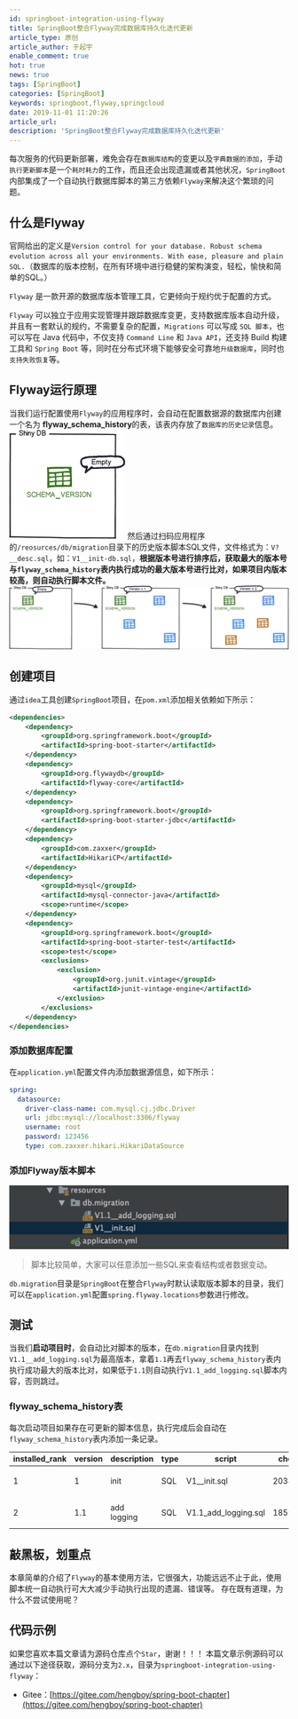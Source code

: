 ```yaml
---
id: springboot-integration-using-flyway
title: SpringBoot整合Flyway完成数据库持久化迭代更新
article_type: 原创
article_author: 于起宇
enable_comment: true
hot: true
news: true
tags: [SpringBoot]
categories: [SpringBoot]
keywords: springboot,flyway,springcloud
date: 2019-11-01 11:20:26
article_url:
description: 'SpringBoot整合Flyway完成数据库持久化迭代更新'
---
```

每次服务的代码更新部署，难免会存在`数据库结构`的变更以及`字典数据的添加`，手动`执行更新脚本`是一个`耗时耗力`的工作，而且还会出现遗漏或者其他状况，`SpringBoot`内部集成了一个自动执行数据库脚本的第三方依赖`Flyway`来解决这个繁琐的问题。
<!--more-->

## 什么是Flyway
官网给出的定义是`Version control for your database.
Robust schema evolution across all your environments.
With ease, pleasure and plain SQL.`（数据库的版本控制，在所有环境中进行稳健的架构演变，轻松，愉快和简单的SQL。）

`Flyway` 是一款开源的数据库版本管理工具，它更倾向于规约优于配置的方式。

`Flyway` 可以独立于应用实现管理并跟踪数据库变更，支持数据库版本自动升级，并且有一套默认的规约，不需要复杂的配置，`Migrations` 可以写成 `SQL 脚本`，也可以写在 Java 代码中，不仅支持 `Command Line` 和 `Java API`，还支持 Build 构建工具和 `Spring Boot` 等，同时在分布式环境下能够安全可靠地`升级数据库`，同时也`支持失败恢复`等。

## Flyway运行原理
当我们运行配置使用`Flyway`的应用程序时，会自动在配置数据源的数据库内创建一个名为
**flyway_schema_history**的表，该表内存放了`数据库的历史记录`信息。
![](/images/post/springboot-integration-using-flyway-2.png)
然后通过扫码应用程序的`/reosurces/db/migration`目录下的历史版本脚本SQL文件，文件格式为：`V?__desc.sql`，如：`V1__init-db.sql`，**根据版本号进行排序后，获取最大的版本号与`flyway_schema_history`表内执行成功的最大版本号进行比对，如果项目内版本较高，则自动执行脚本文件。**
![](/images/post/springboot-integration-using-flyway-3.png)

## 创建项目
通过`idea`工具创建`SpringBoot`项目，在`pom.xml`添加相关依赖如下所示：
```xml
<dependencies>
    <dependency>
        <groupId>org.springframework.boot</groupId>
        <artifactId>spring-boot-starter</artifactId>
    </dependency>
    <dependency>
        <groupId>org.flywaydb</groupId>
        <artifactId>flyway-core</artifactId>
    </dependency>
    <dependency>
        <groupId>org.springframework.boot</groupId>
        <artifactId>spring-boot-starter-jdbc</artifactId>
    </dependency>
    <dependency>
        <groupId>com.zaxxer</groupId>
        <artifactId>HikariCP</artifactId>
    </dependency>
    <dependency>
        <groupId>mysql</groupId>
        <artifactId>mysql-connector-java</artifactId>
        <scope>runtime</scope>
    </dependency>
    <dependency>
        <groupId>org.springframework.boot</groupId>
        <artifactId>spring-boot-starter-test</artifactId>
        <scope>test</scope>
        <exclusions>
            <exclusion>
                <groupId>org.junit.vintage</groupId>
                <artifactId>junit-vintage-engine</artifactId>
            </exclusion>
        </exclusions>
    </dependency>
</dependencies>
```
### 添加数据库配置
在`application.yml`配置文件内添加数据源信息，如下所示：
```yaml
spring:
  datasource:
    driver-class-name: com.mysql.cj.jdbc.Driver
    url: jdbc:mysql://localhost:3306/flyway
    username: root
    password: 123456
    type: com.zaxxer.hikari.HikariDataSource
```

### 添加Flyway版本脚本
![](/images/post/springboot-integration-using-flyway-4.png)
> 脚本比较简单，大家可以任意添加一些SQL来查看结构或者数据变动。

`db.migration`目录是`SpringBoot`在整合`Flyway`时默认读取版本脚本的目录，我们可以在`application.yml`配置`spring.flyway.locations`参数进行修改。

## 测试
当我们**启动项目时**，会自动比对脚本的版本，在`db.migration`目录内找到`V1.1__add_logging.sql`为最高版本，拿着`1.1`再去`flyway_schema_history`表内执行成功最大的版本比对，如果低于`1.1`则自动执行`V1.1_add_logging.sql`脚本内容，否则跳过。

### flyway_schema_history表

每次启动项目如果存在可更新的脚本信息，执行完成后会自动在`flyway_schema_history`表内添加一条记录。

| installed_rank | version | description | type | script               | checksum   | installed_by | installed_on        | execute_time | success |
| -------------- | ------- | ----------- | ---- | -------------------- | ---------- | ------------ | ------------------- | ------------ | ------- |
| 1              | 1       | init        | SQL  | V1__init.sql         | 2034194600 | root         | 2019-10-23 21:44:36 | 17           | 1       |
| 2              | 1.1     | add logging | SQL  | V1.1_add_logging.sql | 1859098444 | root         | 2019-10-23 21:46:50 | 54           | 1       |

## 敲黑板，划重点
本章简单的介绍了`Flyway`的基本使用方法，它很强大，功能远远不止于此，使用脚本统一自动执行可大大减少手动执行出现的遗漏、错误等。
存在既有道理，为什么不尝试使用呢？

## 代码示例
如果您喜欢本篇文章请为源码仓库点个`Star`，谢谢！！！
本篇文章示例源码可以通过以下途径获取，源码分支为`2.x`，目录为`springboot-integration-using-flyway`：
- Gitee：[https://gitee.com/hengboy/spring-boot-chapter](https://gitee.com/hengboy/spring-boot-chapter)